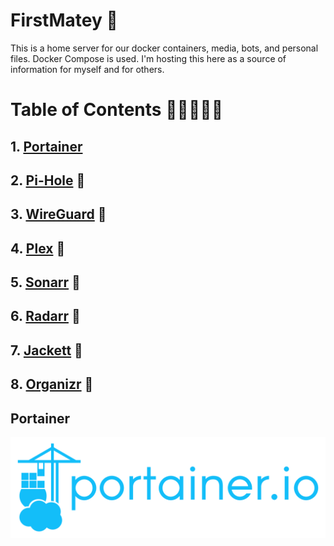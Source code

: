 # FirstMatey 🦜
This is a home server for our docker containers, media, bots, and personal files. Docker Compose is used. I'm hosting this here as a source of information for myself and for others.

# Table of Contents 👷👷👷👷👷

## 1. [Portainer](#portainer)
## 2. [Pi-Hole](#pi-hole) 👷
## 3. [WireGuard](#wireguard) 👷
## 4. [Plex](#plex) 👷
## 5. [Sonarr](#sonarr) 👷
## 6. [Radarr](#radarr) 👷
## 7. [Jackett](#jackett) 👷
## 8. [Organizr](#organizr) 👷

## Portainer
![## Portainer](images/Portainer-Logo.svg)

